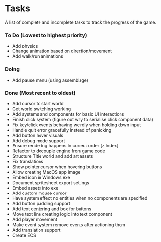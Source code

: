 # Tasks
A list of complete and incomplete tasks to track the progress of the game.

### To Do (Lowest to highest priority)
- Add physics
- Change animation based on direction/movement
- Add walk/run animations

### Doing
- Add pause menu (using assemblage)

### Done (Most recent to oldest)
- Add cursor to start world
- Get world switching working
- Add systems and components for basic UI interactions
- Finish click system (figure out way to serialise click component data)
- Fix key/click events behaving weirdly when holding down input
- Handle quit error gracefully instead of panicking
- Add button hover visuals
- Add debug mode support
- Ensure rendering happens in correct order (z index)
- Refactor to decouple engine from game code
- Structure Title world and add art assets
- Fix translations
- Show pointer cursor when hovering buttons
- Allow creating MacOS app image
- Embed icon in Windows exe
- Document spritesheet export settings
- Embed assets into exe
- Add custom mouse cursor
- Have system effect no entities when no components are specified
- Add button padding support
- Add text centering and box for buttons
- Move text line creating logic into text component
- Add player movement
- Make event system remove events after actioning them
- Add translation support
- Create ECS
